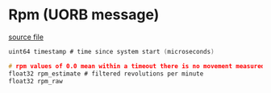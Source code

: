 # Rpm (UORB message)

[source file](https://github.com/PX4/PX4-Autopilot/blob/main/msg/Rpm.msg)

```c
uint64 timestamp # time since system start (microseconds)

# rpm values of 0.0 mean within a timeout there is no movement measured
float32 rpm_estimate # filtered revolutions per minute
float32 rpm_raw

```
